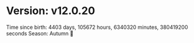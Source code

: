# Version: v12.0.20
Time since birth: 4403 days, 105672 hours, 6340320 minutes, 380419200 seconds
Season: Autumn 🍁
